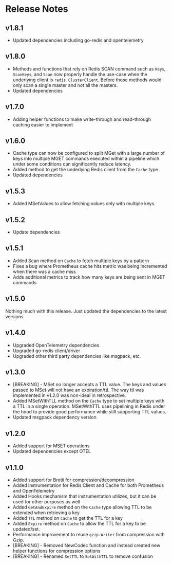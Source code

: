 # Release Notes

## v1.8.1

* Updated dependencies including go-redis and opentelemetry

## v1.8.0

* Methods and functions that rely on Redis SCAN command such as `Keys`, `ScanKeys`, and `Scan` now properly handle the use-case when the underlying client is `redis.ClusterClient`. Before those methods would only scan a single master and not all the masters.
* Updated dependencies

## v1.7.0

* Adding helper functions to make write-through and read-through caching easier to implement

## v1.6.0

* Cache type can now be configured to split MGet with a large number of keys into multiple MGET commands executed within a pipeline which under some conditions can significantly reduce latency.
* Added method to get the underlying Redis client from the `Cache` type
* Updated dependencies

## v1.5.3

* Added MSetValues to allow fetching values only with multiple keys.

## v1.5.2

* Update dependencies

## v1.5.1

* Added Scan method on `Cache` to fetch multiple keys by a pattern
* Fixes a bug where Prometheus cache hits metric was being incremented when there was a cache miss
* Adds additional metrics to track how many keys are being sent in MGET commands

## v1.5.0

Nothing much with this release. Just updated the dependencies to the latest versions.

## v1.4.0

* Upgraded OpenTelemetry dependencies
* Upgraded go-redis client/driver
* Upgraded other third party dependencies like msgpack, etc.

## v1.3.0

* [BREAKING] - MSet no longer accepts a TTL value. The keys and values passed to MSet will not have an expiration/ttl. The way ttl was implemented in v1.2.0 was non-ideal in retrospective.
* Added MSetWithTLL method on the `Cache` type to set multiple keys with a TTL in a single operation. MSetWithTTL uses pipelining in Redis under the hood to provide good performance while still supporting TTL values.
* Updated msgpack dependency version

## v1.2.0

* Added support for MSET operations
* Updated dependencies except OTEL

## v1.1.0

* Added support for Brotli for compression/decompression
* Added instrumentation for Redis Client and Cache for both Prometheus and OpenTelemetry
* Added Hooks mechanism that instrumentation utilizes, but it can be used for other purposes as well
* Added `GetAndExpire` method on the `Cache` type allowing TTL to be extended when retrieving a key
* Added `TTL` method on `Cache` to get the TTL for a key
* Added `Expire` method on `Cache` to allow the TTL for a key to be updated/set.
* Performance improvement to reuse `gzip.Writer` from compression with Gzip.
* [BREAKING] - Removed NewCodec function and instead created new helper functions for compression options
* [BREAKING] - Renamed `SetTTL` to `SetWithTTL` to remove confusion
